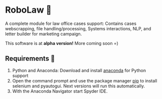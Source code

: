 # RoboLaw :space_invader:
A complete module for law office cases support: Contains cases webscrapping, file handling/processing, Systems interactions, NLP, and letter builder for marketing campaign.

This software is at **alpha version!** More coming soon =)

## Requirements :passport_control:
1. Python and Anaconda: Download and install [anaconda](https://www.anaconda.com/products/individual) for Python support
2. Open the command prompt and use the package manager [pip](https://pip.pypa.io/en/stable/) to install selenium and pyautogui. Next versions will run this automatically.
3. With the Anaconda Navigator start Spyder IDE.

